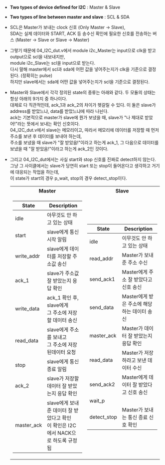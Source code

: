 - **Two types of device defined for I2C** : Master & Slave

- **Two types of line between master and slave** : SCL & SDA

- SCL은 Master가 보내는 clock 신호 (Only Master -> Slave),
<br>SDA는 실제 데이터와 START, ACK 등 송수신 확인에 필요한 신호를 전송하는 버스 (Master -> Slave or Slave -> Master)

- 그렇기 때문에 04_I2C_dut.v에서 module i2c_Master는 input으로 clk을 받고 output으로 scl을 내보내지만,
<br>module i2c_Slave는 scl을 input으로 받는다.
<br>다시 말해 master에서 scl과 sda에 어떤 값을 넣어주는지가 clk을 기준으로 결정된다. (정확히는 pulse)
<br>하지만 slave에서는 sda에 어떤 값을 넣어주는지가 scl을 기준으로 결정된다.

- Master와 Slave에서 각각 정의된 state의 종류는 아래와 같다. 두 모듈의 상태는 항상 아래의 9가지 중 하나이다.
<br>대체로 다 직관적인데, ack_1과 ack_2의 차이가 헷갈릴 수 있다. 이 둘은 slave가 address를 받았느냐, data를 받았느냐에 따라 나뉜다.
<br>ack는 기본적으로 master가 slave에 뭔가 보냈을 때, slave가 "나 제대로 받았어!"라는 뜻에서 보내는 확인 신호이다.
<br>04_I2C_dut.v에서 slave는 메모리이고, 따라서 메모리에 데이터를 저장할 때 먼저 주소를 보낸 후 데이터를 보내야 하는데,
<br>주소를 보냈을 때 slave가 "잘 받았음!"이라고 하는게 ack_1, 그 다음으로 데이터를 보냈을 때 "잘 받았음!"이라고 하는게 ack_2인 것이다.

- 그리고 04_I2C_dut에서는 사실 start와 stop 신호를 진짜로 detect하지 않는다.
<br>그냥 그 사이클에서는 slave가 당연히 start 또는 stop이 들어온다고 생각하고 거기에 대응되는 작업을 하는데,
<br>이 state가 start의 경우 p_wait, stop의 경우 detect_stop이다.
　<table>
<tr><th>Master 
</th><th>Slave
</th></tr>
<tr><td>

| State  | Description |
|---|---|
| idle  | 아무것도 안 하고 있는 상태 | 
| start  | slave에게 통신 시작 알림 |  
| write_addr  | slave에게 데이터를 저장할 주소값 송신  | 
| ack_1  | slave가 주소값 잘 받았는지 응답 확인  |
| write_data  | ack_1 확인 후, slave에게<br> 그 주소에 저장할 데이터 송신 | 
| read_data  | slave에게 주소를 보내고<br>그 주소에 저장된데이터 요청 |
| stop  | slave에게 통신 종료 알림 |
| ack_2  | slave가 저장할 데이터 잘 받았는지 응답 확인   | 
| master_ack  | slave에게 보내준 데이터 잘 받았다고 확인<br>이 확인은 I2C에서 NACK으로 하도록 규정됨  | 

</td><td>

| State  | Description |
|---|---|
| idle  | 이무것도 안 하고 있는 상태  | 
| read_addr  | Master가 보내준 주소 수신  |  
| send_ack1  | Master에게 주소 잘 받았다고 신호 송신  | 
| send_data  | Master에게 받은 주소에 해당하는 데이터 송신  |
| master_ack  | Master가 데이터 잘 받았는지 응답 확인  | 
| read_data | Master가 저장하라고 보낸 데이터 수신 |
| send_ack2  | Master에게 데이터 잘 받았다고 신호 송신  |
| wait_p  |  | start를 받는 기간인데
| detect_stop  | Master가 보내는 통신 종료 신호 확인  | 

</td></tr> </table>
